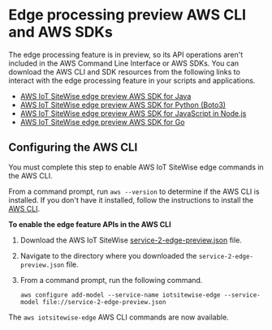 # Edge processing preview AWS CLI and AWS SDKs<a name="edge-preview-sdks"></a>

The edge processing feature is in preview, so its API operations aren't included in the AWS Command Line Interface or AWS SDKs\. You can download the AWS CLI and SDK resources from the following links to interact with the edge processing feature in your scripts and applications\.
+ [AWS IoT SiteWise edge preview AWS SDK for Java](https://aws-iot-sitewise.s3.amazonaws.com/sdk/AWSIoTSiteWiseEdgePreviewJavaSDK.zip)
+ [AWS IoT SiteWise edge preview AWS SDK for Python \(Boto3\)](https://aws-iot-sitewise.s3.amazonaws.com/sdk/AWSIoTSiteWiseEdgePreviewPythonSDK.zip)
+ [AWS IoT SiteWise edge preview AWS SDK for JavaScript in Node\.js](https://aws-iot-sitewise.s3.amazonaws.com/sdk/AWSIoTSiteWiseEdgePreviewNodeSDK.zip)
+ [AWS IoT SiteWise edge preview AWS SDK for Go](https://aws-iot-sitewise.s3.amazonaws.com/sdk/AWSIoTSiteWiseEdgePreviewGoSDK.zip)

## Configuring the AWS CLI<a name="configure-swe-cli"></a>

You must complete this step to enable AWS IoT SiteWise edge commands in the AWS CLI\.

From a command prompt, run `aws --version` to determine if the AWS CLI is installed\. If you don't have it installed, follow the instructions to install the [AWS CLI](https://aws.amazon.com/cli/)\.

**To enable the edge feature APIs in the AWS CLI**

1. Download the AWS IoT SiteWise [service\-2\-edge\-preview\.json](https://aws-iot-sitewise.s3.amazonaws.com/cli/service-2-edge-preview.json) file\.

1. Navigate to the directory where you downloaded the `service-2-edge-preview.json` file\.

1. From a command prompt, run the following command\.

   ```
   aws configure add-model --service-name iotsitewise-edge --service-model file://service-2-edge-preview.json
   ```

The `aws iotsitewise-edge` AWS CLI commands are now available\.